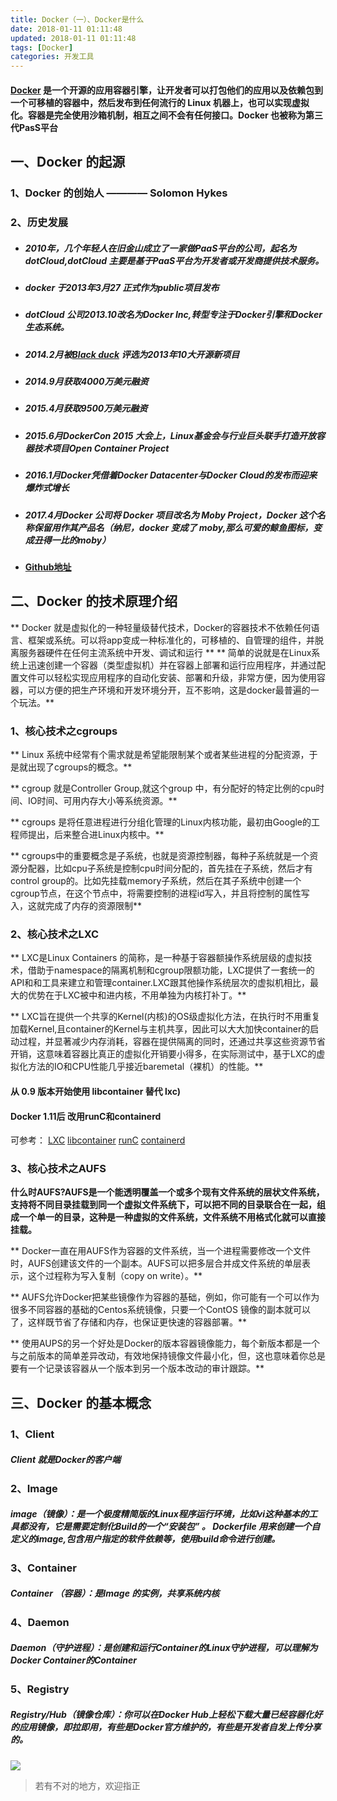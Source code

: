 ```yaml
---
title: Docker（一）、Docker是什么
date: 2018-01-11 01:11:48
updated: 2018-01-11 01:11:48
tags: [Docker]
categories: 开发工具
---
```

#### [Docker](https://baike.baidu.com/item/Docker/13344470?fr=aladdin) 是一个开源的应用容器引擎，让开发者可以打包他们的应用以及依赖包到一个可移植的容器中，然后发布到任何流行的 Linux 机器上，也可以实现虚拟化。容器是完全使用沙箱机制，相互之间不会有任何接口。Docker 也被称为第三代PasS平台

## 一、Docker 的起源
### 1、Docker 的创始人 ———— Solomon Hykes
### 2、历史发展
+ ##### 2010年，几个年轻人在旧金山成立了一家做PaaS平台的公司，起名为 dotCloud,dotCloud 主要是基于PaaS平台为开发者或开发商提供技术服务。
+ ##### docker 于2013年3月27 正式作为public项目发布
+ ##### dotCloud 公司2013.10改名为Docker Inc,转型专注于Docker引擎和Docker生态系统。
+ ##### 2014.2月被[Black duck](https://baike.baidu.com/item/blackduck%E8%BD%AF%E4%BB%B6/13466605) 评选为2013年10大开源新项目
+ ##### 2014.9月获取4000万美元融资
+ ##### 2015.4月获取9500万美元融资
+ ##### 2015.6月DockerCon 2015 大会上，Linux基金会与行业巨头联手打造开放容器技术项目Open Container Project
+ ##### 2016.1月Docker凭借着Docker Datacenter与Docker Cloud的发布而迎来爆炸式增长
+ ##### 2017.4月Docker 公司将 Docker 项目改名为 Moby Project，Docker 这个名称保留用作其产品名（纳尼，docker 变成了 moby,那么可爱的鲸鱼图标，变成丑得一比的moby）
+ #### [Github地址](https://github.com/moby/moby)

## 二、Docker 的技术原理介绍
** Docker 就是虚拟化的一种轻量级替代技术，Docker的容器技术不依赖任何语言、框架或系统。可以将app变成一种标准化的，可移植的、自管理的组件，并脱离服务器硬件在任何主流系统中开发、调试和运行 **
** 简单的说就是在Linux系统上迅速创建一个容器（类型虚拟机）并在容器上部署和运行应用程序，并通过配置文件可以轻松实现应用程序的自动化安装、部署和升级，非常方便，因为使用容器，可以方便的把生产环境和开发环境分开，互不影响，这是docker最普遍的一个玩法。**

### 1、核心技术之cgroups
** Linux 系统中经常有个需求就是希望能限制某个或者某些进程的分配资源，于是就出现了cgroups的概念。**

** cgroup 就是Controller Group,就这个group 中，有分配好的特定比例的cpu时间、IO时间、可用内存大小等系统资源。**

** cgroups 是将任意进程进行分组化管理的Linux内核功能，最初由Google的工程师提出，后来整合进Linux内核中。**

** cgroups中的重要概念是子系统，也就是资源控制器，每种子系统就是一个资源分配器，比如cpu子系统是控制cpu时间分配的，首先挂在子系统，然后才有control group的。比如先挂载memory子系统，然后在其子系统中创建一个cgroup节点，在这个节点中，将需要控制的进程id写入，并且将控制的属性写入，这就完成了内存的资源限制**

### 2、核心技术之LXC 
** LXC是Linux Containers 的简称，是一种基于容器额操作系统层级的虚拟技术，借助于namespace的隔离机制和cgroup限额功能，LXC提供了一套统一的API和和工具来建立和管理container.LXC跟其他操作系统层次的虚拟机相比，最大的优势在于LXC被中和进内核，不用单独为内核打补丁。**

** LXC旨在提供一个共享的Kernel(内核)的OS级虚拟化方法，在执行时不用重复加载Kernel,且container的Kernel与主机共享，因此可以大大加快container的启动过程，并显著减少内存消耗，容器在提供隔离的同时，还通过共享这些资源节省开销，这意味着容器比真正的虚拟化开销要小得多，在实际测试中，基于LXC的虚拟化方法的IO和CPU性能几乎接近baremetal（裸机）的性能。**

#### 从 0.9 版本开始使用 libcontainer 替代 lxc)
#### Docker 1.11后	改用runC和containerd
可参考：
[LXC](https://linuxcontainers.org/lxc/introduction/)
[libcontainer](https://github.com/docker/libcontainer)
[runC](https://github.com/opencontainers/runc)
[containerd](https://github.com/containerd/containerd)


### 3、核心技术之AUFS
 **什么时AUFS?AUFS是一个能透明覆盖一个或多个现有文件系统的层状文件系统，支持将不同目录挂载到同一个虚拟文件系统下，可以把不同的目录联合在一起，组成一个单一的目录，这种是一种虚拟的文件系统，文件系统不用格式化就可以直接挂载。**
 
** Docker一直在用AUFS作为容器的文件系统，当一个进程需要修改一个文件时，AUFS创建该文件的一个副本。AUFS可以把多层合并成文件系统的单层表示，这个过程称为写入复制（copy on write）。**

** AUFS允许Docker把某些镜像作为容器的基础，例如，你可能有一个可以作为很多不同容器的基础的Centos系统镜像，只要一个ContOS 镜像的副本就可以了，这样既节省了存储和内存，也保证更快速的容器部署。**

** 使用AUPS的另一个好处是Docker的版本容器镜像能力，每个新版本都是一个与之前版本的简单差异改动，有效地保持镜像文件最小化，但，这也意味着你总是要有一个记录该容器从一个版本到另一个版本改动的审计跟踪。**


## 三、Docker 的基本概念
### 1、Client 
##### Client 就是Docker的客户端

### 2、Image
##### image（镜像）：是一个极度精简版的Linux程序运行环境，比如vi这种基本的工具都没有，它是需要定制化Build的一个“安装包” 。 Dockerfile 用来创建一个自定义的image,包含用户指定的软件依赖等，使用build命令进行创建。

### 3、Container
##### Container （容器）：是Image 的实例，共享系统内核

### 4、Daemon
##### Daemon（守护进程）：是创建和运行Container的Linux守护进程，可以理解为Docker Container的Container

### 5、Registry
##### Registry/Hub（镜像仓库）：你可以在Docker Hub上轻松下载大量已经容器化好的应用镜像，即拉即用，有些是Docker官方维护的，有些是开发者自发上传分享的。

![](76049.png)

> 若有不对的地方，欢迎指正
















